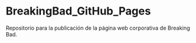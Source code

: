 # BreakingBad_GitHub_Pages
Repositorio para la publicación de la página web corporativa de Breaking Bad.
